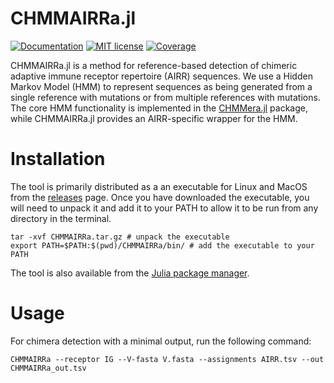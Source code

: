 # CHMMAIRRa.jl

[![Documentation](https://img.shields.io/badge/docs-latest-blue.svg)](https://murrellgroup.github.io/CHMMAIRRa.jl/)
[![MIT license](https://img.shields.io/badge/license-MIT-green.svg)](https://opensource.org/license/MIT)
[![Coverage](https://codecov.io/gh/MurrellGroup/CHMMAIRRa.jl/branch/main/graph/badge.svg)](https://codecov.io/gh/MurrellGroup/CHMMAIRRa.jl)


CHMMAIRRa.jl is a method for reference-based detection of chimeric adaptive immune receptor repertoire (AIRR) sequences. We use a Hidden Markov Model (HMM) to represent sequences as being generated from a single reference with mutations or from multiple references with mutations. The core HMM functionality is implemented in the [CHMMera.jl](https://github.com/MurrellGroup/CHMMera.jl) package, while CHMMAIRRa.jl provides an AIRR-specific wrapper for the HMM.


# Installation

The tool is primarily distributed as a an executable for Linux and MacOS from the [releases](https://github.com/MurrellGroup/CHMMAIRRa.jl/releases) page. Once you have downloaded the executable, you will need to unpack it and add it to your PATH to allow it to be run from any directory in the terminal.

```
tar -xvf CHMMAIRRa.tar.gz # unpack the executable
export PATH=$PATH:$(pwd)/CHMMAIRRa/bin/ # add the executable to your PATH
```

The tool is also available from the [Julia package manager](https://pkg.julialang.org/).

# Usage

For chimera detection with a minimal output, run the following command:

```
CHMMAIRRa --receptor IG --V-fasta V.fasta --assignments AIRR.tsv --out CHMMAIRRa_out.tsv
```